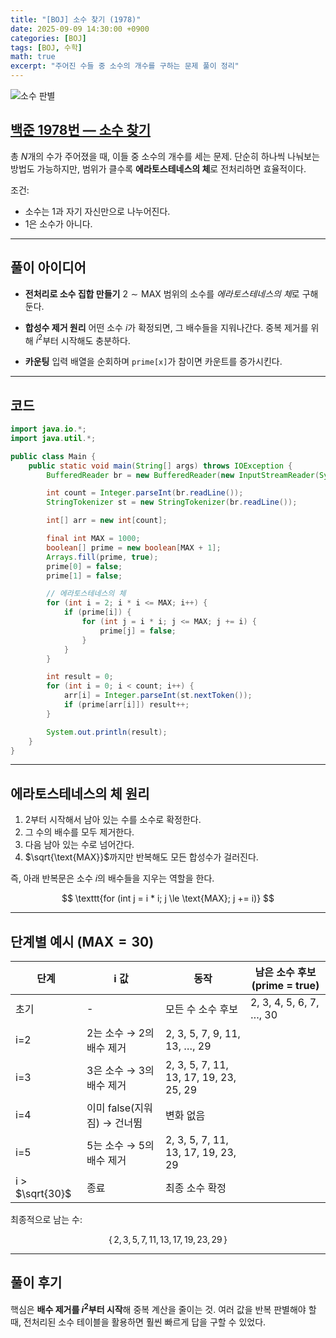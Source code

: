 ```yaml
---
title: "[BOJ] 소수 찾기 (1978)"
date: 2025-09-09 14:30:00 +0900
categories: [BOJ]
tags: [BOJ, 수학]
math: true
excerpt: "주어진 수들 중 소수의 개수를 구하는 문제 풀이 정리"
---
```


![소수 판별](https://github.com/user-attachments/assets/0d719937-d512-4f22-b364-40bc22e86d42)

## [백준 1978번 — 소수 찾기](https://www.acmicpc.net/problem/1978)

총 $N$개의 수가 주어졌을 때, 이들 중 소수의 개수를 세는 문제.
단순히 하나씩 나눠보는 방법도 가능하지만, 범위가 클수록 **에라토스테네스의 체**로 전처리하면 효율적이다.

조건:

* 소수는 1과 자기 자신만으로 나누어진다.
* $1$은 소수가 아니다.

---

## 풀이 아이디어

* **전처리로 소수 집합 만들기**
  $2 \sim \text{MAX}$ 범위의 소수를 *에라토스테네스의 체*로 구해 둔다.

* **합성수 제거 원리**
  어떤 소수 $i$가 확정되면, 그 배수들을 지워나간다.
  중복 제거를 위해 $i^2$부터 시작해도 충분하다.

* **카운팅**
  입력 배열을 순회하며 $\texttt{prime[x]}$가 참이면 카운트를 증가시킨다.

---

## 코드

```java
import java.io.*;
import java.util.*;

public class Main {
    public static void main(String[] args) throws IOException {
        BufferedReader br = new BufferedReader(new InputStreamReader(System.in));

        int count = Integer.parseInt(br.readLine());
        StringTokenizer st = new StringTokenizer(br.readLine());

        int[] arr = new int[count];

        final int MAX = 1000;
        boolean[] prime = new boolean[MAX + 1];
        Arrays.fill(prime, true);
        prime[0] = false;
        prime[1] = false;

        // 에라토스테네스의 체
        for (int i = 2; i * i <= MAX; i++) {
            if (prime[i]) {
                for (int j = i * i; j <= MAX; j += i) {
                    prime[j] = false;
                }
            }
        }

        int result = 0;
        for (int i = 0; i < count; i++) {
            arr[i] = Integer.parseInt(st.nextToken());
            if (prime[arr[i]]) result++;
        }

        System.out.println(result);
    }
}
```

---

## 에라토스테네스의 체 원리

1. $2$부터 시작해서 남아 있는 수를 소수로 확정한다.
2. 그 수의 배수를 모두 제거한다.
3. 다음 남아 있는 수로 넘어간다.
4. $\sqrt{\text{MAX}}$까지만 반복해도 모든 합성수가 걸러진다.

즉, 아래 반복문은 소수 $i$의 배수들을 지우는 역할을 한다.

$$
\texttt{for (int j = i * i; j \le \text{MAX}; j += i)}
$$

---

## 단계별 예시 ($\text{MAX} = 30$)

| 단계              | i 값                 | 동작                                     | 남은 소수 후보 (prime = true) |
| --------------- | ------------------- | -------------------------------------- | ----------------------- |
| 초기              | -                   | 모든 수 소수 후보                             | 2, 3, 4, 5, 6, 7, …, 30 |
| i=2             | 2는 소수 → 2의 배수 제거    | 2, 3, 5, 7, 9, 11, 13, …, 29           |                         |
| i=3             | 3은 소수 → 3의 배수 제거    | 2, 3, 5, 7, 11, 13, 17, 19, 23, 25, 29 |                         |
| i=4             | 이미 false(지워짐) → 건너뜀 | 변화 없음                                  |                         |
| i=5             | 5는 소수 → 5의 배수 제거    | 2, 3, 5, 7, 11, 13, 17, 19, 23, 29     |                         |
| i > $\sqrt{30}$ | 종료                  | 최종 소수 확정                               |                         |

최종적으로 남는 수:

$$
\{\,2,\,3,\,5,\,7,\,11,\,13,\,17,\,19,\,23,\,29\,\}
$$

---

## 풀이 후기

핵심은 **배수 제거를 $i^2$부터 시작**해 중복 계산을 줄이는 것.
여러 값을 반복 판별해야 할 때, 전처리된 소수 테이블을 활용하면 훨씬 빠르게 답을 구할 수 있었다.
